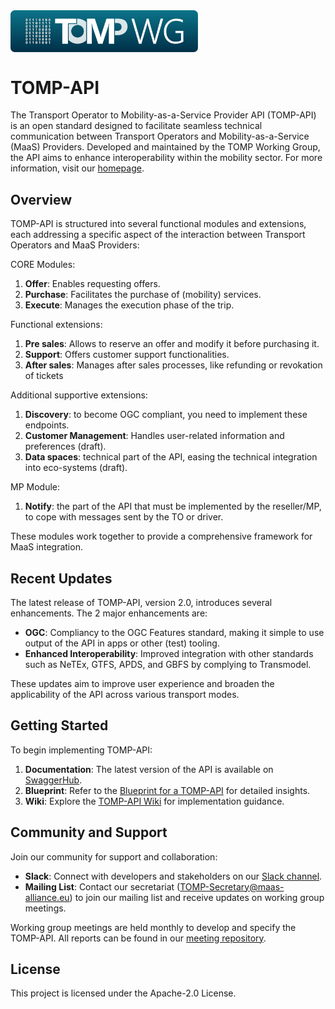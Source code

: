 <img align="center" src="https://github.com/TOMP-WG/website/blob/master/wiki/images/TOMP%20WG%20grey.png" width="300">

# TOMP-API

The Transport Operator to Mobility-as-a-Service Provider API (TOMP-API) is an open standard designed to facilitate seamless technical communication between Transport Operators and Mobility-as-a-Service (MaaS) Providers. Developed and maintained by the TOMP Working Group, the API aims to enhance interoperability within the mobility sector. For more information, visit our [homepage](https://tomp-wg.org/).

## Overview

TOMP-API is structured into several functional modules and extensions, each addressing a specific aspect of the interaction between Transport Operators and MaaS Providers:

CORE Modules:
1. **Offer**: Enables requesting offers.
2. **Purchase**: Facilitates the purchase of (mobility) services.
3. **Execute**: Manages the execution phase of the trip.

Functional extensions:
1. **Pre sales**: Allows to reserve an offer and modify it before purchasing it.
2. **Support**: Offers customer support functionalities.
3. **After sales**: Manages after sales processes, like refunding or revokation of tickets

Additional supportive extensions:
1. **Discovery**: to become OGC compliant, you need to implement these endpoints.
2. **Customer Management**: Handles user-related information and preferences (draft). 
3. **Data spaces**: technical part of the API, easing the technical integration into eco-systems (draft).

MP Module:
1. **Notify**: the part of the API that must be implemented by the reseller/MP, to cope with messages sent by the TO or driver.

These modules work together to provide a comprehensive framework for MaaS integration.

## Recent Updates

The latest release of TOMP-API, version 2.0, introduces several enhancements. The 2 major enhancements are:

- **OGC**: Compliancy to the OGC Features standard, making it simple to use output of the API in apps or other (test) tooling.
- **Enhanced Interoperability**: Improved integration with other standards such as NeTEx, GTFS, APDS, and GBFS by complying to Transmodel.

These updates aim to improve user experience and broaden the applicability of the API across various transport modes.

## Getting Started

To begin implementing TOMP-API:

1. **Documentation**: The latest version of the API is available on [SwaggerHub](https://app.swaggerhub.com/apis-docs/TOMP-API-WG/transport-operator_maas_provider_api/).
2. **Blueprint**: Refer to the [Blueprint for a TOMP-API](https://github.com/TOMP-WG/TOMP-API/tree/master/documents) for detailed insights.
3. **Wiki**: Explore the [TOMP-API Wiki](https://github.com/TOMP-WG/TOMP-API/wiki/) for implementation guidance.

## Community and Support

Join our community for support and collaboration:

- **Slack**: Connect with developers and stakeholders on our [Slack channel](https://join.slack.com/t/tomp-wg/shared_invite/zt-2wlthgcar-kHnS4XzAvoWuqnznqcHl~g).
- **Mailing List**: Contact our secretariat (TOMP-Secretary@maas-alliance.eu) to join our mailing list and receive updates on working group meetings.

Working group meetings are held monthly to develop and specify the TOMP-API. All reports can be found in our [meeting repository](https://github.com/TOMP-WG/TOMP-API/tree/master/documents/working%20group%20reports).

## License

This project is licensed under the Apache-2.0 License.

